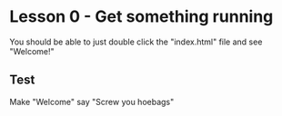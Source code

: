 Lesson 0 - Get something running
===

You should be able to just double click the "index.html" file and see "Welcome!"

Test
---
Make "Welcome" say "Screw you hoebags"
